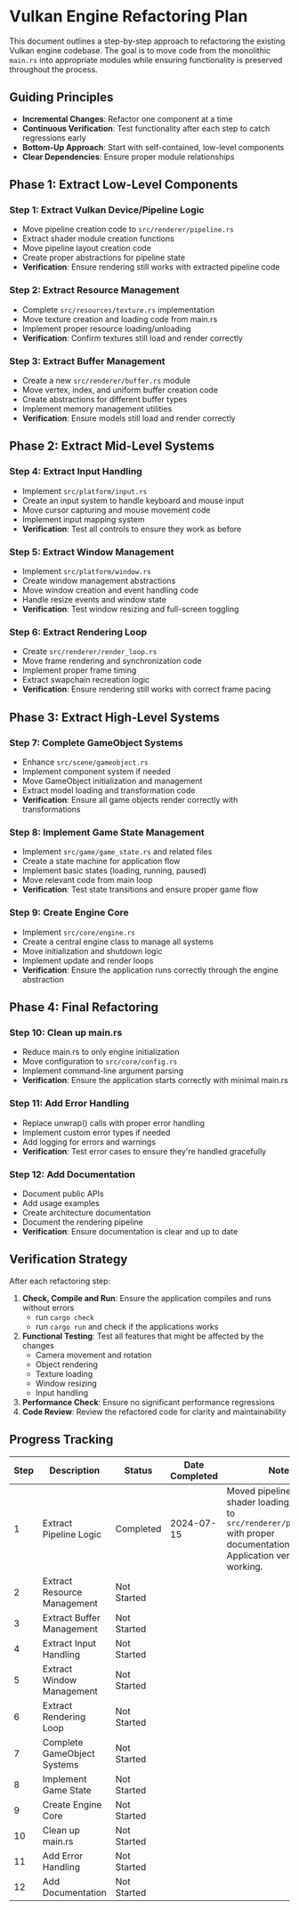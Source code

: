 # Vulkan Engine Refactoring Plan

This document outlines a step-by-step approach to refactoring the existing Vulkan engine codebase. The goal is to move code from the monolithic `main.rs` into appropriate modules while ensuring functionality is preserved throughout the process.

## Guiding Principles

- **Incremental Changes**: Refactor one component at a time
- **Continuous Verification**: Test functionality after each step to catch regressions early
- **Bottom-Up Approach**: Start with self-contained, low-level components
- **Clear Dependencies**: Ensure proper module relationships

## Phase 1: Extract Low-Level Components

### Step 1: Extract Vulkan Device/Pipeline Logic
- Move pipeline creation code to `src/renderer/pipeline.rs`
- Extract shader module creation functions
- Move pipeline layout creation code
- Create proper abstractions for pipeline state
- **Verification**: Ensure rendering still works with extracted pipeline code

### Step 2: Extract Resource Management
- Complete `src/resources/texture.rs` implementation 
- Move texture creation and loading code from main.rs
- Implement proper resource loading/unloading
- **Verification**: Confirm textures still load and render correctly

### Step 3: Extract Buffer Management
- Create a new `src/renderer/buffer.rs` module
- Move vertex, index, and uniform buffer creation code
- Create abstractions for different buffer types
- Implement memory management utilities
- **Verification**: Ensure models still load and render correctly

## Phase 2: Extract Mid-Level Systems

### Step 4: Extract Input Handling
- Implement `src/platform/input.rs`
- Create an input system to handle keyboard and mouse input
- Move cursor capturing and mouse movement code
- Implement input mapping system
- **Verification**: Test all controls to ensure they work as before

### Step 5: Extract Window Management
- Implement `src/platform/window.rs`
- Create window management abstractions
- Move window creation and event handling code
- Handle resize events and window state
- **Verification**: Test window resizing and full-screen toggling

### Step 6: Extract Rendering Loop
- Create `src/renderer/render_loop.rs`
- Move frame rendering and synchronization code
- Implement proper frame timing
- Extract swapchain recreation logic
- **Verification**: Ensure rendering still works with correct frame pacing

## Phase 3: Extract High-Level Systems

### Step 7: Complete GameObject Systems
- Enhance `src/scene/gameobject.rs`
- Implement component system if needed
- Move GameObject initialization and management
- Extract model loading and transformation code
- **Verification**: Ensure all game objects render correctly with transformations

### Step 8: Implement Game State Management
- Implement `src/game/game_state.rs` and related files
- Create a state machine for application flow
- Implement basic states (loading, running, paused)
- Move relevant code from main loop
- **Verification**: Test state transitions and ensure proper game flow

### Step 9: Create Engine Core
- Implement `src/core/engine.rs`
- Create a central engine class to manage all systems
- Move initialization and shutdown logic
- Implement update and render loops
- **Verification**: Ensure the application runs correctly through the engine abstraction

## Phase 4: Final Refactoring

### Step 10: Clean up main.rs
- Reduce main.rs to only engine initialization
- Move configuration to `src/core/config.rs`
- Implement command-line argument parsing
- **Verification**: Ensure the application starts correctly with minimal main.rs

### Step 11: Add Error Handling
- Replace unwrap() calls with proper error handling
- Implement custom error types if needed
- Add logging for errors and warnings
- **Verification**: Test error cases to ensure they're handled gracefully

### Step 12: Add Documentation
- Document public APIs
- Add usage examples
- Create architecture documentation
- Document the rendering pipeline
- **Verification**: Ensure documentation is clear and up to date

## Verification Strategy

After each refactoring step:

1. **Check, Compile and Run**: Ensure the application compiles and runs without errors
    - run `cargo check`
    - run `cargo run` and check if the applications works
2. **Functional Testing**: Test all features that might be affected by the changes
   - Camera movement and rotation
   - Object rendering
   - Texture loading
   - Window resizing
   - Input handling
3. **Performance Check**: Ensure no significant performance regressions
4. **Code Review**: Review the refactored code for clarity and maintainability

## Progress Tracking

| Step | Description | Status | Date Completed | Notes |
|------|-------------|--------|----------------|-------|
| 1    | Extract Pipeline Logic | Completed | 2024-07-15 | Moved pipeline creation, shader loading/creation to `src/renderer/pipeline.rs` with proper documentation. Application verified working. |
| 2    | Extract Resource Management | Not Started | | |
| 3    | Extract Buffer Management | Not Started | | |
| 4    | Extract Input Handling | Not Started | | |
| 5    | Extract Window Management | Not Started | | |
| 6    | Extract Rendering Loop | Not Started | | |
| 7    | Complete GameObject Systems | Not Started | | |
| 8    | Implement Game State | Not Started | | |
| 9    | Create Engine Core | Not Started | | |
| 10   | Clean up main.rs | Not Started | | |
| 11   | Add Error Handling | Not Started | | |
| 12   | Add Documentation | Not Started | | | 